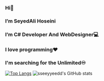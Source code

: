 ### Hi👋
### I’m SeyedAli Hoseini
### I’m C# Developer And WebDesigner💻
### I love programming❤️
### I'm searching for the Unlimited♾️
[![Top Langs](https://github-readme-stats.vercel.app/api/top-langs/?username=sseeyyeedd&show_icons=true&theme=dark&layout=compact)](https://github.com/sseeyyeedd/sseeyyeedd)
![sseeyyeedd's GitHub stats](https://github-readme-stats.vercel.app/api?username=sseeyyeedd&show_icons=true&theme=transparent)
<!--
**sseeyyeedd/sseeyyeedd** is a ✨ _special_ ✨ repository because its `README.md` (this file) appears on your GitHub profile.

Here are some ideas to get you started:

- 🔭 I’m currently working on ...
- 🌱 I’m currently learning ...
- 👯 I’m looking to collaborate on ...
- 🤔 I’m looking for help with ...
- 💬 Ask me about ...
- 📫 How to reach me: ...
- 😄 Pronouns: ...
- ⚡ Fun fact: ...
-->

